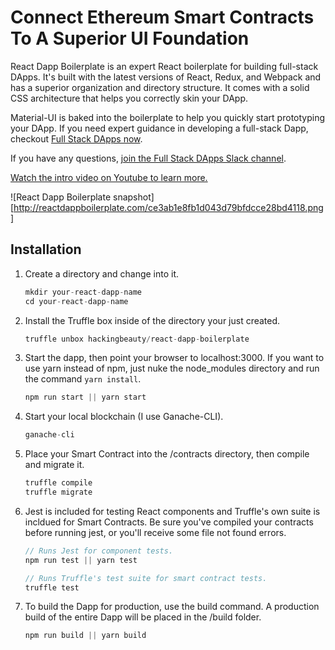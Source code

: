 # Connect Ethereum Smart Contracts To A Superior UI Foundation

React Dapp Boilerplate is an expert React boilerplate for building full-stack DApps.  It's built with the latest versions of React, Redux, and Webpack and has a superior organization and directory structure.  It comes with a solid CSS architecture that helps you correctly skin your DApp.

Material-UI is baked into the boilerplate to help you quickly start prototyping your DApp.  If you need expert guidance in developing a full-stack Dapp, checkout [Full Stack DApps now](http://fullstackdapps.com).

If you have any questions, [join the Full Stack DApps Slack channel](https://publicslack.com/slacks/full-stack-dapps/invites/new).

[Watch the intro video on Youtube to learn more.](https://www.youtube.com/watch?v=0guqPdxM2GE&t=56s)

![React Dapp Boilerplate snapshot][http://reactdappboilerplate.com/ce3ab1e8fb1d043d79bfdcce28bd4118.png]

## Installation

1. Create a directory and change into it.
    ```javascript
    mkdir your-react-dapp-name
    cd your-react-dapp-name
    ```

2. Install the Truffle box inside of the directory your just created.
    ```javascript
    truffle unbox hackingbeauty/react-dapp-boilerplate
    ```

3. Start the dapp, then point your browser to localhost:3000.  If you want to use yarn instead of npm, just nuke the node_modules directory and run the command ```yarn install```.
    ```javascript
    npm run start || yarn start
    ```

4. Start your local blockchain (I use Ganache-CLI).
    ```javascript
    ganache-cli
    ```

5. Place your Smart Contract into the /contracts directory, then compile and migrate it.
    ```javascript
    truffle compile
    truffle migrate
    ```

6. Jest is included for testing React components and Truffle's own suite is incldued for Smart Contracts. Be sure you've compiled your contracts before running jest, or you'll receive some file not found errors.
    ```javascript
    // Runs Jest for component tests.
    npm run test || yarn test

    // Runs Truffle's test suite for smart contract tests.
    truffle test
    ```

7. To build the Dapp for production, use the build command. A production build of the entire Dapp will be placed in the /build folder.
    ```javascript
    npm run build || yarn build
    ```

